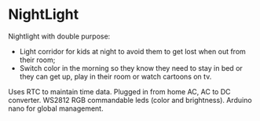 # NightLight
 
Nightlight with double purpose:
- Light corridor for kids at night to avoid them to get lost when out from their room;
- Switch color in the morning so they know they need to stay in bed or they can get up, play in their room or watch cartoons on tv.

Uses RTC to maintain time data.
Plugged in from home AC, AC to DC converter.
WS2812 RGB commandable leds (color and brightness).
Arduino nano for global management.
